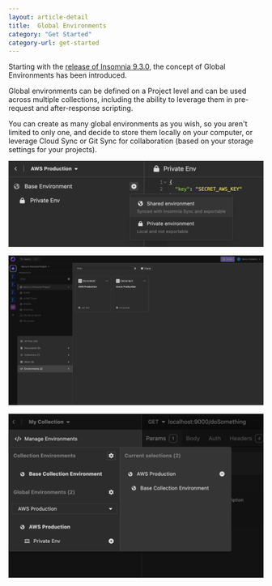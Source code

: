 ```yaml
---
layout: article-detail
title:  Global Environments
category: "Get Started"
category-url: get-started
---
```


Starting with the [release of Insomnia 9.3.0](https://konghq.com/blog/product-releases/insomnia-9-3-ga), the concept of Global Environments has been introduced.

Global environments can be defined on a Project level and can be used across multiple collections, including the ability to leverage them in pre-request and after-response scripting.

You can create as many global environments as you wish, so you aren't limited to only one, and decide to store them locally on your computer, or leverage Cloud Sync or Git Sync for collaboration (based on your storage settings for your projects).

![Global Environments A](../assets/images/global-envs-1.png)

![Global Environments A](../assets/images/global-envs-2.png)

![Global Environments A](../assets/images/global-envs-3.png)
